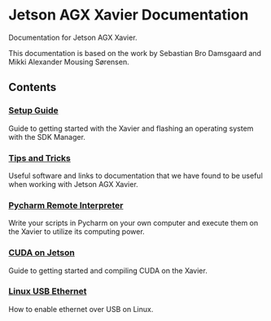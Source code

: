# Jetson AGX Xavier Documentation

Documentation for Jetson AGX Xavier. 

This documentation is based on the work by Sebastian Bro Damsgaard and Mikki Alexander Mousing Sørensen.

## Contents

### [Setup Guide](quick-start.md)
Guide to getting started with the Xavier and flashing an operating system with the SDK Manager.

### [Tips and Tricks](tips-and-tricks.md)
Useful software and links to documentation that we have found to be useful when working with Jetson AGX Xavier.

### [Pycharm Remote Interpreter](pycharm-remote.md)
Write your scripts in Pycharm on your own computer and execute them on the Xavier to utilize its computing power.

### [CUDA on Jetson](cuda.md)
Guide to getting started and compiling CUDA on the Xavier.

### [Linux USB Ethernet](linux-usb-ethernet.md)
How to enable ethernet over USB on Linux.
